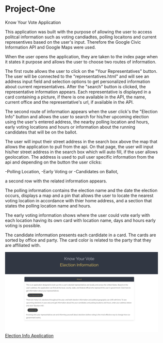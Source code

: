 # Project-One
Know Your Vote Application


This application was built with the purpose of allowing the user to access politcal information such as voting candiadtes, polling locaitons and current representives based on the user's input. Therefore the Google Civic Information API and Google Maps were used. 

When the user opens the application, they are taken to the index page when it states it purpose and allows the user to choose two routes of information. 

The first route allows the user to click on the "Your Representatives" button. The user will be connected to the "representatives.html" and will see an address input field and selection options to get personalized information about current representatives. After the "search" button is clicked, the representative information appears. Each representative is displayed in a card containing a picture, if there is one available in the API, the name, current office and the representative's url, if available in the API. 

The second route of information appears when the user click's the "Election Info" button and allows the user to search for his/her upcoming election using the user's entered address, the nearby polling location and hours, early voting locations and hours or information about the running candidates that will be on the ballot.

The user will input their street address in the search box above the map that allows the application to pull from the api. On that page, the user will input his/her street address in the search box which will auto fill, if the user allows geolocation. The address is used to pull user specific information from the api and depending on the button the user clicks:

-Polling Location,
-Early Voting or
-Candidates on Ballot,

a second row with the related information appears.

The polling information contains the election name and the date the election occurs, displays a map and a pin that allows the user to locate the nearest voting location in accordance with thier home address, and a section that states the polling location name and hours.

The early voting information shows where the user could vote early with each location having its own card with location name, days and hours early voting is possible. 

The candidate information presents each cardidate in a card. The cards are sorted by office and party. The card color is related to the party that they are affiliated with.


<img src ="./assets/images/project1IMg.png">
<a href="https://mvn410.github.io/Project-One/">Election Info Application</a>
